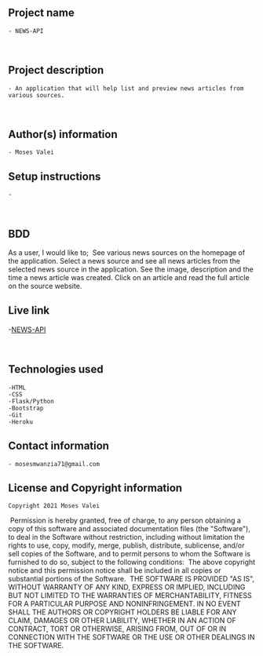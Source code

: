 ## Project name
    - NEWS-API
​
## Project description
    - An application that will help list and preview news articles from various sources.
​
## Author(s) information
    - Moses Valei
  
## Setup instructions
    - 
​
## BDD
   As a user, I would like to;
​
    See various news sources on the homepage of the application.
    Select a news source and see all news articles from the selected news source in the application.
    See the image, description and the time a news article was created.
    Click on an article and read the full article on the source website.
## Live link
   -[NEWS-API](https://newsapiapplication.herokuapp.com/)
   
​
## Technologies used
    -HTML
    -CSS
    -Flask/Python
    -Bootstrap
    -Git
    -Heroku
  
## Contact information
    - mosesmwanzia71@gmail.com
  
## License and Copyright information
    Copyright 2021 Moses Valei
​
    Permission is hereby granted, free of charge, to any person obtaining a copy of this software and associated documentation files (the "Software"), to deal in the Software without restriction, including without limitation the rights to use, copy, modify, merge, publish, distribute, sublicense, and/or sell copies of the Software, and to permit persons to whom the Software is furnished to do so, subject to the following conditions:
​
    The above copyright notice and this permission notice shall be included in all copies or substantial portions of the Software.
​
    THE SOFTWARE IS PROVIDED "AS IS", WITHOUT WARRANTY OF ANY KIND, EXPRESS OR IMPLIED, INCLUDING BUT NOT LIMITED TO THE WARRANTIES OF MERCHANTABILITY, FITNESS FOR A PARTICULAR PURPOSE AND NONINFRINGEMENT. IN NO EVENT SHALL THE AUTHORS OR COPYRIGHT HOLDERS BE LIABLE FOR ANY CLAIM, DAMAGES OR OTHER LIABILITY, WHETHER IN AN ACTION OF CONTRACT, TORT OR OTHERWISE, ARISING FROM, OUT OF OR IN CONNECTION WITH THE SOFTWARE OR THE USE OR OTHER DEALINGS IN THE SOFTWARE.